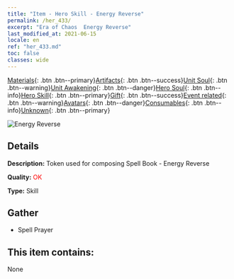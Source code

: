 ```yaml
---
title: "Item - Hero Skill - Energy Reverse"
permalink: /her_433/
excerpt: "Era of Chaos  Energy Reverse"
last_modified_at: 2021-06-15
locale: en
ref: "her_433.md"
toc: false
classes: wide
---
```

 [Materials](/Items/){: .btn .btn--primary}[Artifacts](/Items/Artifacts/){: .btn .btn--success}[Unit Soul](/Items/UnitSoul/){: .btn .btn--warning}[Unit Awakening](/Items/UnitAwakening/){: .btn .btn--danger}[Hero Soul](/Items/HeroSoul/){: .btn .btn--info}[Hero Skill](/Items/HeroSkill/){: .btn .btn--primary}[Gift](/Items/Gift/){: .btn .btn--success}[Event related](/Items/Events/){: .btn .btn--warning}[Avatars](/Items/Avatars/){: .btn .btn--danger}[Consumables](/Items/Consumables/){: .btn .btn--info}[Unknown](/Items/Unknown/){: .btn .btn--primary}

 ![Energy Reverse](/images/t/ps_nengliangnizhuan.png)

## Details
 **Description:** Token used for composing Spell Book - Energy Reverse

 **Quality:** <span style="color: #FF0000">OK</span>

 **Type:** Skill

## Gather

*    Spell Prayer 

## This item contains:

  None

